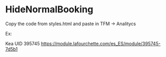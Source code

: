 # HideNormalBooking

Copy the code from styles.html and paste in TFM -> Analitycs

Ex: 

Kea UID 395745 https://module.lafourchette.com/es_ES/module/395745-7d5b1
